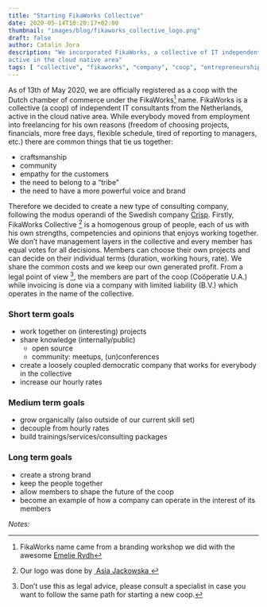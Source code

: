 ```yaml
---
title: "Starting FikaWorks Collective"
date: 2020-05-14T10:20:17+02:00
thumbnail: "images/blog/fikaworks_collective_logo.png"
draft: false
author: Catalin Jora
description: "We incorporated FikaWorks, a collective of IT independent consultants
active in the cloud native area"
tags: [ "collective", "fikaworks", "company", "coop", "entrepreneurship"]
---
```


As of 13th of May 2020, we are officially registered as a coop with the Dutch chamber of commerce under the FikaWorks[^1] name. FikaWorks is a collective (a coop) of independent IT consultants from the Netherlands, active in the cloud native area. While everybody moved from employment into freelancing for his own reasons (freedom of choosing projects, financials, more free days, flexible schedule, tired of reporting to managers, etc.) there are common things that tie us together:

- craftsmanship
- community
- empathy for the customers
- the need to belong to a “tribe”
- the need to have a more powerful voice and brand

Therefore we decided to create a new type of consulting company, following the modus operandi of the Swedish company [Crisp](https://dna.crisp.se/docs/index.html). Firstly, FikaWorks Collective [^2] is a homogenous group of people, each of us with his own strengths, competencies and opinions that enjoys working together. We don’t have management layers in the collective and every member has equal votes for all decisions. Members can choose their own projects and can decide on their individual terms (duration, working hours, rate). We share the common costs and we keep our own generated profit. From a legal point of view [^3], the members are part of the coop (Coöperatie U.A.) while invoicing is done via a company with limited liability (B.V.) which operates in the name of the collective.

### Short term goals
- work together on (interesting) projects
- share knowledge (internally/public)
	- open source
	- community: meetups, (un)conferences
- create a loosely coupled democratic company that works for everybody in the collective
- increase our hourly rates

### Medium term goals
- grow organically (also outside of our current skill set)
- decouple from hourly rates
- build trainings/services/consulting packages

### Long term goals
- create a strong brand
- keep the people together
- allow members to shape the future of the coop
- become an example of how a company can operate in the interest of its members

	 

_Notes:_
[^1]:	FikaWorks name came from a branding workshop we did with the awesome [Emelie Rydh](https://www.linkedin.com/in/emelie-rydh-6742b097/ "visual designer")

[^2]:	Our logo was done by [ Asia Jackowska ](https://www.linkedin.com/in/asia-jackowska-39b827117/)

[^3]:	Don’t use this as legal advice, please consult a specialist in case you want to follow the same path for starting a new coop.